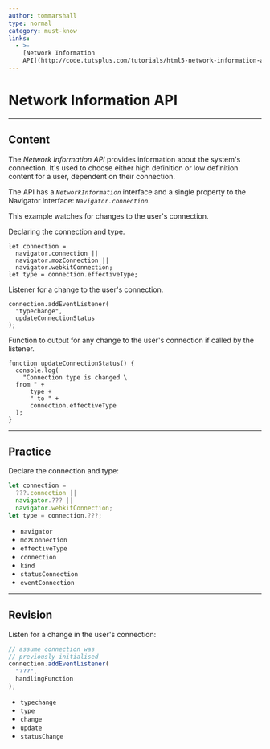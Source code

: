 ```yaml
---
author: tommarshall
type: normal
category: must-know
links:
  - >-
    [Network Information
    API](http://code.tutsplus.com/tutorials/html5-network-information-api--cms-21598){website}
---
```


# Network Information API


---

## Content

The *Network Information API* provides information about the system's connection. It's used to choose either high definition or low definition content for a user, dependent on their connection.

The API has a *`NetworkInformation`* interface and a single property to the Navigator interface: *`Navigator.connection`*.

This example watches for changes to the user's connection.

Declaring the connection and type.

```plain-text
let connection =
  navigator.connection ||
  navigator.mozConnection ||
  navigator.webkitConnection;
let type = connection.effectiveType;
```

Listener for a change to the user's connection.

```plain-text
connection.addEventListener(
  "typechange",
  updateConnectionStatus
);
```

Function to output for any change to the user's connection if called by the listener.

```plain-text
function updateConnectionStatus() {
  console.log(
    "Connection type is changed \
  from " +
      type +
      " to " +
      connection.effectiveType
  );
}
```


---

## Practice

Declare the connection and type:

```javascript
let connection =
  ???.connection ||
  navigator.??? ||
  navigator.webkitConnection;
let type = connection.???;
```

- `navigator`
- `mozConnection`
- `effectiveType`
- `connection`
- `kind`
- `statusConnection`
- `eventConnection`


---

## Revision

Listen for a change in the user's connection:

```javascript
// assume connection was
// previously initialised
connection.addEventListener(
  "???",
  handlingFunction
);
```

- `typechange`
- `type`
- `change`
- `update`
- `statusChange`
